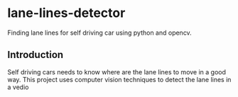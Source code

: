 # lane-lines-detector
Finding lane lines for self driving car using python and opencv. 

## Introduction
Self driving cars needs to know where are the lane lines to move in a good way.
This project uses computer vision techniques to detect the lane lines in a vedio 
